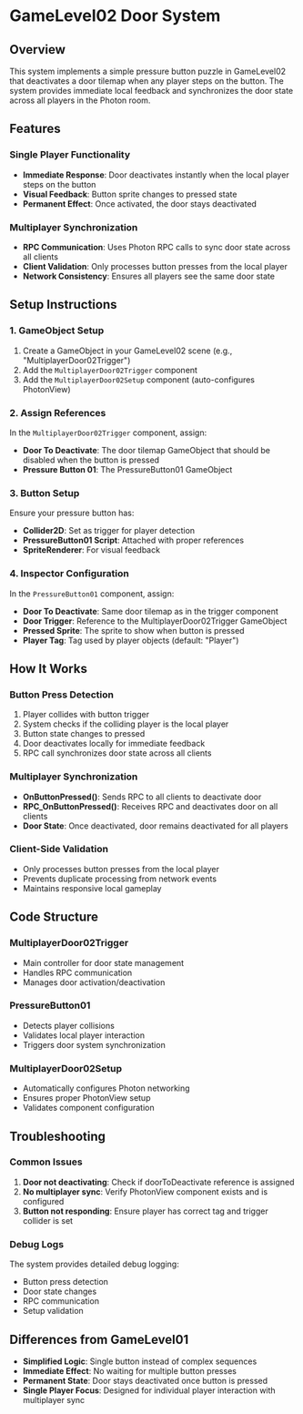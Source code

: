 # GameLevel02 Door System

## Overview
This system implements a simple pressure button puzzle in GameLevel02 that deactivates a door tilemap when any player steps on the button. The system provides immediate local feedback and synchronizes the door state across all players in the Photon room.

## Features

### Single Player Functionality
- **Immediate Response**: Door deactivates instantly when the local player steps on the button
- **Visual Feedback**: Button sprite changes to pressed state
- **Permanent Effect**: Once activated, the door stays deactivated

### Multiplayer Synchronization
- **RPC Communication**: Uses Photon RPC calls to sync door state across all clients
- **Client Validation**: Only processes button presses from the local player
- **Network Consistency**: Ensures all players see the same door state

## Setup Instructions

### 1. GameObject Setup
1. Create a GameObject in your GameLevel02 scene (e.g., "MultiplayerDoor02Trigger")
2. Add the `MultiplayerDoor02Trigger` component
3. Add the `MultiplayerDoor02Setup` component (auto-configures PhotonView)

### 2. Assign References
In the `MultiplayerDoor02Trigger` component, assign:
- **Door To Deactivate**: The door tilemap GameObject that should be disabled when the button is pressed
- **Pressure Button 01**: The PressureButton01 GameObject

### 3. Button Setup
Ensure your pressure button has:
- **Collider2D**: Set as trigger for player detection
- **PressureButton01 Script**: Attached with proper references
- **SpriteRenderer**: For visual feedback

### 4. Inspector Configuration
In the `PressureButton01` component, assign:
- **Door To Deactivate**: Same door tilemap as in the trigger component
- **Door Trigger**: Reference to the MultiplayerDoor02Trigger GameObject
- **Pressed Sprite**: The sprite to show when button is pressed
- **Player Tag**: Tag used by player objects (default: "Player")

## How It Works

### Button Press Detection
1. Player collides with button trigger
2. System checks if the colliding player is the local player
3. Button state changes to pressed
4. Door deactivates locally for immediate feedback
5. RPC call synchronizes door state across all clients

### Multiplayer Synchronization
- **OnButtonPressed()**: Sends RPC to all clients to deactivate door
- **RPC_OnButtonPressed()**: Receives RPC and deactivates door on all clients
- **Door State**: Once deactivated, door remains deactivated for all players

### Client-Side Validation
- Only processes button presses from the local player
- Prevents duplicate processing from network events
- Maintains responsive local gameplay

## Code Structure

### MultiplayerDoor02Trigger
- Main controller for door state management
- Handles RPC communication
- Manages door activation/deactivation

### PressureButton01
- Detects player collisions
- Validates local player interaction
- Triggers door system synchronization

### MultiplayerDoor02Setup
- Automatically configures Photon networking
- Ensures proper PhotonView setup
- Validates component configuration

## Troubleshooting

### Common Issues
1. **Door not deactivating**: Check if doorToDeactivate reference is assigned
2. **No multiplayer sync**: Verify PhotonView component exists and is configured
3. **Button not responding**: Ensure player has correct tag and trigger collider is set

### Debug Logs
The system provides detailed debug logging:
- Button press detection
- Door state changes
- RPC communication
- Setup validation

## Differences from GameLevel01
- **Simplified Logic**: Single button instead of complex sequences
- **Immediate Effect**: No waiting for multiple button presses
- **Permanent State**: Door stays deactivated once button is pressed
- **Single Player Focus**: Designed for individual player interaction with multiplayer sync
